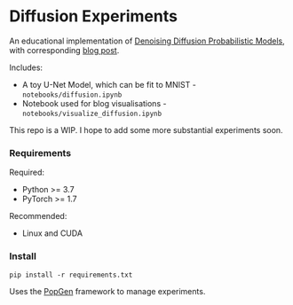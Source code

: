 # Diffusion Experiments

An educational implementation of [Denoising Diffusion Probabilistic Models](https://arxiv.org/abs/2006.11239),
with corresponding [blog post](https://angusturner.github.io/generative_models/2021/06/29/diffusion-probabilistic-models-I.html).

Includes: 
- A toy U-Net Model, which can be fit to MNIST - `notebooks/diffusion.ipynb`
- Notebook used for blog visualisations - `notebooks/visualize_diffusion.ipynb`

This repo is a WIP. I hope to add some more substantial experiments soon.

### Requirements

Required:
- Python >= 3.7
- PyTorch >= 1.7

Recommended:
- Linux and CUDA

### Install

```shell
pip install -r requirements.txt
```

Uses the [PopGen](https://github.com/Popgun-Labs/PopGen) framework to manage experiments.